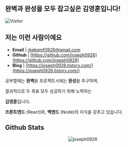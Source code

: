 <h2>완벽과 완성을 모두 잡고싶은 <b>김영훈</b>입니다!</h2>

![Visitor](https://komarev.com/ghpvc/?username=joseph0926)


<h2>저는 이런 사람이에요</h2>

- **Email** |  rkekqmf0926@gmail.com
- **Github** | [https://github.com/joseph0926](https://github.com/joseph0926)
- **Blog** | [https://joseph0926.tistory.com/](https://joseph0926.tistory.com/)

공부할때는 **완벽**을 프로젝트시에는 **완성**을 추구하며, 

결과적으로 두 목표 모두 성공하기 위해 노력하는

**김영훈**입니다.

**프론트엔드** (React)와, **백엔드** (Node)의 지식을 갖추고 있습니다.

<h2>Github Stats</h2>

<p align="center"> <img src="https://github-readme-stats.vercel.app/api?username=joseph0926&show_icons=true&theme=gotham" alt="joseph0926" />
